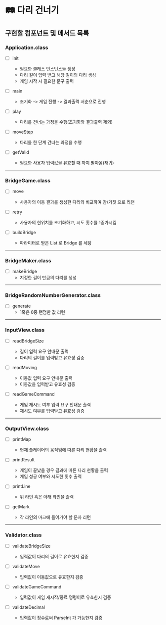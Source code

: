 # 🛤 다리 건너기 

## 구현할 컴포넌트 및 메서드 목록


### Application.class
* [ ] init
  * 필요한 클래스 인스턴스들 생성
  * 다리 길이 입력 받고 해당 길이의 다리 생성
  * 게임 시작 시 필요한 문구 출력


* [ ] main
  * 초기화 -> 게임 진행 -> 결과출력 서순으로 진행


* [ ] play
  * 다리를 건너는 과정을 수행(초기화와 결과출력 제외)


* [ ] moveStep
  * 다리를 한 단계 건너는 과정을 수행


* [ ] getValid
  * 필요한 사용자 입력값을 유효할 때 까지 받아옴(재귀)
---

### BridgeGame.class
* [ ] move
  * 사용자의 이동 결과를 생성한 다리와 비교하여 참/거짓 으로 리턴

* [ ] retry
  * 사용자의 현위치를 초기화하고, 시도 횟수를 1증가시킴

* [ ] buildBridge
  * 파라미터로 받은 List 로 Bridge 를 세팅
---

### BridgeMaker.class

* [ ] makeBridge
  * 지정한 길이 만큼의 다리를 생성

---

### BridgeRandomNumberGenerator.class

* [ ] generate
  * 1혹은 0중 랜덤한 값 리턴

---

### InputView.class

* [ ] readBridgeSize
  * 길이 입력 요구 안내문 출력
  * 다리의 길이를 입력받고 유효성 검증

* [ ] readMoving
  * 이동값 입력 요구 안내문 출력
  * 이동값을 입력받고 유효성 검증

* [ ] readGameCommand
  * 게임 재시도 여부 입력 요구 안내문 출력
  * 재시도 여부를 입력받고 유효성 검증
---

### OutputView.class

* [ ] printMap
  * 현재 플레이어의 움직임에 따른 다리 현황을 출력

* [ ] printResult
  * 게임이 끝났을 경우 결과에 따른 다리 현황을 출력
  * 게임 성공 여부와 시도한 횟수 출력

* [ ] printLine
  * 위 라인 혹은 아래 라인을 출력

* [ ] getMark
  * 각 라인의 마크에 들어가야 할 문자 리턴 

---

### Validator.class

* [ ] validateBridgeSize
  * 입력값이 다리의 길이로 유효한지 검증

* [ ] validateMove
  * 입력값이 이동값으로 유효한지 검증

* [ ] validateGameCommand
  * 입력값이 게임 재시작/종료 명령어로 유효한지 검증 

* [ ] validateDecimal
  * 입력값이 정수로써 ParseInt 가 가능한지 검증 
